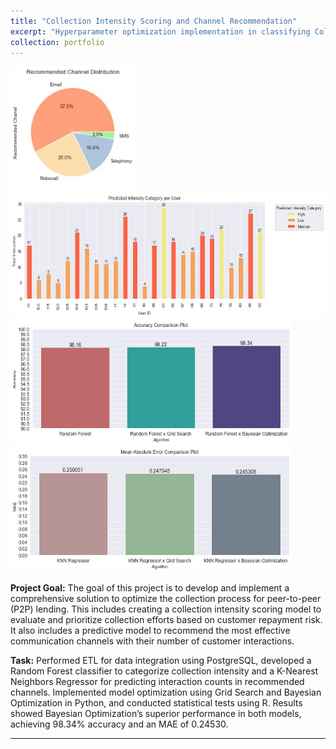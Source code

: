```yaml
---
title: "Collection Intensity Scoring and Channel Recommendation"
excerpt: "Hyperparameter optimization implementation in classifying Collection Intensity Category and predicting channel recommendation based on P2P Lending customer data with Python libraries.<br><br><img src='/images/pf1.png' style= 'width:200px; height:200px'><img src='/images/pf1.1.png' style= 'width:600px; height:200px'>"
collection: portfolio
---
```


<img src='/images/pf1.3.jpg' style= 'width:200px; height:200px'><img src='/images/pf1.2.jpg' style= 'width:600px; height:200px'>
<img src='/images/pf1.4.jpg' style= 'width:450px; height:200px'><img src='/images/pf1.5.jpg' style= 'width:450px; height:200px'>

**Project Goal:** The goal of this project is to develop and implement a comprehensive solution to optimize the collection process for peer-to-peer (P2P) lending. This includes creating a collection intensity scoring model to evaluate and prioritize collection efforts based on customer repayment risk. It also includes a predictive model to recommend the most effective communication channels with their number of customer interactions. 

**Task:** Performed ETL for data integration using PostgreSQL, developed a Random Forest classifier to categorize collection intensity and a K-Nearest Neighbors Regressor for predicting interaction counts in recommended channels. Implemented model optimization using Grid Search and Bayesian Optimization in Python, and conducted statistical tests using R. Results showed Bayesian Optimization’s superior performance in both models, achieving 98.34% accuracy and an MAE of 0.24530.

---
